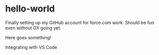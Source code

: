 # hello-world
Finally setting up my GitHub account for force.com work. Should be fun even without DX going yet.

Here goes something!

Integrating with VS Code